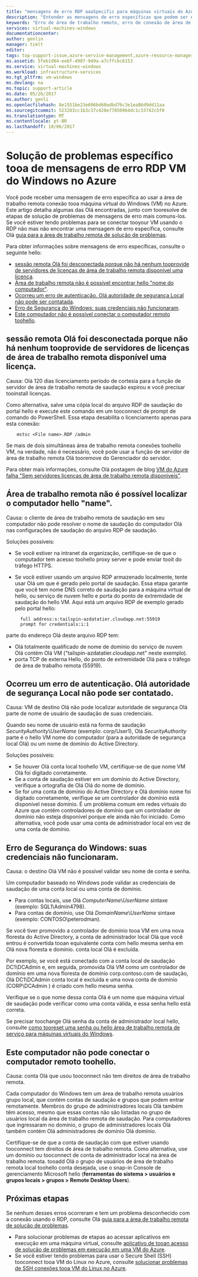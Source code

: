 ```yaml
---
title: "mensagens de erro RDP aaaSpecific para máquinas virtuais do Azure | Microsoft Docs"
description: "Entender as mensagens de erro específicas que podem ser exibidas durante a tentativa de usam a máquina de virtual do Windows de tooa de conexão de área de trabalho remota no Azure"
keywords: "Erro de área de trabalho remoto, erro de conexão de área de trabalho remota, não é possível conectar tooVM, solução de problemas da área de trabalho remota"
services: virtual-machines-windows
documentationcenter: 
author: genlin
manager: timlt
editor: 
tags: top-support-issue,azure-service-management,azure-resource-manager
ms.assetid: 5feb1d64-ee6f-4907-949a-a7cffcbc6153
ms.service: virtual-machines-windows
ms.workload: infrastructure-services
ms.tgt_pltfrm: vm-windows
ms.devlang: na
ms.topic: support-article
ms.date: 05/26/2017
ms.author: genli
ms.openlocfilehash: 8e1551be23e696bd60adbd76c3e1ea86d9dd11aa
ms.sourcegitcommit: 523283cc1b3c37c428e77850964dc1c33742c5f0
ms.translationtype: MT
ms.contentlocale: pt-BR
ms.lasthandoff: 10/06/2017
---
```

# <a name="troubleshooting-specific-rdp-error-messages-tooa-windows-vm-in-azure"></a>Solução de problemas específico tooa de mensagens de erro RDP VM do Windows no Azure
Você pode receber uma mensagem de erro específica ao usar a área de trabalho remota conexão tooa máquina virtual do Windows (VM) no Azure. Este artigo detalha algumas das Olá encontradas, junto com tooresolve de etapas de solução de problemas de mensagens de erro mais comuns-los. Se você estiver tendo problemas para se conectar tooyour VM usando o RDP não mas não encontrar uma mensagem de erro específica, consulte Olá [guia para a área de trabalho remota de solução de problemas](troubleshoot-rdp-connection.md?toc=%2fazure%2fvirtual-machines%2fwindows%2ftoc.json).

Para obter informações sobre mensagens de erro específicas, consulte o seguinte hello:

* [sessão remota Olá foi desconectada porque não há nenhum tooprovide de servidores de licenças de área de trabalho remota disponível uma licença](#rdplicense).
* [Área de trabalho remota não é possível encontrar hello "nome do computador"](#rdpname).
* [Ocorreu um erro de autenticação. Olá autoridade de segurança Local não pode ser contatada](#rdpauth).
* [Erro de Segurança do Windows: suas credenciais não funcionaram](#wincred).
* [Este computador não é possível conectar o computador remoto toohello](#rdpconnect).

<a id="rdplicense"></a>

## <a name="hello-remote-session-was-disconnected-because-there-are-no-remote-desktop-license-servers-available-tooprovide-a-license"></a>sessão remota Olá foi desconectada porque não há nenhum tooprovide de servidores de licenças de área de trabalho remota disponível uma licença.
Causa: Olá 120 dias licenciamento período de cortesia para a função de servidor de área de trabalho remota de saudação expirou e você precisar tooinstall licenças.

Como alternativa, salve uma cópia local do arquivo RDP de saudação do portal hello e execute este comando em um tooconnect de prompt de comando do PowerShell. Essa etapa desabilita o licenciamento apenas para esta conexão:

        mstsc <File name>.RDP /admin

Se mais de dois simultâneas área de trabalho remota conexões toohello VM, na verdade, não é necessário, você pode usar a função de servidor de área de trabalho remota Olá tooremove do Gerenciador do servidor.

Para obter mais informações, consulte Olá postagem de blog [VM do Azure falha "Sem servidores licenças de área de trabalho remota disponíveis"](https://blogs.msdn.microsoft.com/mast/2014/01/21/rdp-to-azure-vm-fails-with-no-remote-desktop-license-servers-available/).

<a id="rdpname"></a>

## <a name="remote-desktop-cant-find-hello-computer-name"></a>Área de trabalho remota não é possível localizar o computador hello "name".
Causa: o cliente de área de trabalho remota de saudação em seu computador não pode resolver o nome de saudação do computador Olá nas configurações de saudação do arquivo RDP de saudação.

Soluções possíveis:

* Se você estiver na intranet da organização, certifique-se de que o computador tem acesso toohello proxy server e pode enviar tooit do tráfego HTTPS.
* Se você estiver usando um arquivo RDP armazenado localmente, tente usar Olá um que é gerado pelo portal de saudação. Essa etapa garante que você tem nome DNS correto de saudação para a máquina virtual de hello, ou serviço de nuvem hello e porta do ponto de extremidade de saudação do hello VM. Aqui está um arquivo RDP de exemplo gerado pelo portal hello:
  
        full address:s:tailspin-azdatatier.cloudapp.net:55919
        prompt for credentials:i:1

parte do endereço Olá deste arquivo RDP tem:

* Olá totalmente qualificado de nome de domínio do serviço de nuvem Olá contém Olá VM ("tailspin-azdatatier.cloudapp.net" neste exemplo).
* porta TCP de externa Hello, do ponto de extremidade Olá para o tráfego de área de trabalho remota (55919).

<a id="rdpauth"></a>

## <a name="an-authentication-error-has-occurred-hello-local-security-authority-cannot-be-contacted"></a>Ocorreu um erro de autenticação. Olá autoridade de segurança Local não pode ser contatado.
Causa: VM de destino Olá não pode localizar autoridade de segurança Olá parte de nome de usuário de saudação de suas credenciais.

Quando seu nome de usuário está na forma de saudação *SecurityAuthority*\\*UserName* (exemplo: corp/User1), Olá *SecurityAuthority* parte é o hello VM nome do computador (para a autoridade de segurança local Olá) ou um nome de domínio do Active Directory.

Soluções possíveis:

* Se houver Olá conta local toohello VM, certifique-se de que nome VM Olá foi digitado corretamente.
* Se a conta de saudação estiver em um domínio do Active Directory, verifique a ortografia de Olá Olá do nome de domínio.
* Se for uma conta de domínio do Active Directory e Olá domínio nome foi digitado corretamente, verifique se um controlador de domínio está disponível nesse domínio. É um problema comum em redes virtuais do Azure que contêm controladores de domínio que um controlador de domínio não esteja disponível porque ele ainda não foi iniciado. Como alternativa, você pode usar uma conta de administrador local em vez de uma conta de domínio.

<a id="wincred"></a>

## <a name="windows-security-error-your-credentials-did-not-work"></a>Erro de Segurança do Windows: suas credenciais não funcionaram.
Causa: o destino Olá VM não é possível validar seu nome de conta e senha.

Um computador baseado no Windows pode validar as credenciais de saudação de uma conta local ou uma conta de domínio.

* Para contas locais, use Olá *ComputerName*\\*UserName* sintaxe (exemplo: SQL1\Admin4798).
* Para contas de domínio, use Olá *DomainName*\\*UserName* sintaxe (exemplo: CONTOSO\peterodman).

Se você tiver promovido a controlador de domínio tooa VM em uma nova floresta do Active Directory, a conta de administrador local Olá que você entrou é convertida tooan equivalente conta com hello mesma senha em Olá nova floresta e domínio. conta local Olá é excluída.

Por exemplo, se você está conectado com a conta local de saudação DC1\DCAdmin e, em seguida, promovida Olá VM como um controlador de domínio em uma nova floresta de domínio corp.contoso.com de saudação, Olá DC1\DCAdmin conta local é excluída e uma nova conta de domínio (CORP\DCAdmin ) é criado com hello mesma senha.

Verifique se o que nome dessa conta Olá é um nome que máquina virtual de saudação pode verificar como uma conta válida, e essa senha hello está correta.

Se precisar toochange Olá senha da conta de administrador local hello, consulte [como tooreset uma senha ou hello área de trabalho remota de serviço para máquinas virtuais do Windows](reset-rdp.md?toc=%2fazure%2fvirtual-machines%2fwindows%2ftoc.json).

<a id="rdpconnect"></a>

## <a name="this-computer-cant-connect-toohello-remote-computer"></a>Este computador não pode conectar o computador remoto toohello.
Causa: conta Olá que usou tooconnect não tem direitos de área de trabalho remota.

Cada computador do Windows tem um área de trabalho remota usuários grupo local, que contém contas de saudação e grupos que podem entrar remotamente. Membros do grupo de administradores locais Olá também têm acesso, mesmo que essas contas não são listadas no grupo de usuários local da área de trabalho remota de saudação. Para computadores que ingressaram no domínio, o grupo de administradores locais Olá também contém Olá administradores de domínio Olá domínio.

Certifique-se de que a conta de saudação com que estiver usando tooconnect tem direitos de área de trabalho remota. Como alternativa, use um domínio ou tooconnect de conta de administrador local na área de trabalho remota. tooadd Olá o grupo de usuários de área de trabalho remota local toohello conta desejada, use o snap-in Console de gerenciamento Microsoft hello (**ferramentas do sistema > usuários e grupos locais > grupos > Remote Desktop Users**).

## <a name="next-steps"></a>Próximas etapas
Se nenhum desses erros ocorreram e tem um problema desconhecido com a conexão usando o RDP, consulte Olá [guia para a área de trabalho remota de solução de problemas](troubleshoot-rdp-connection.md?toc=%2fazure%2fvirtual-machines%2fwindows%2ftoc.json).

* Para solucionar problemas de etapas ao acessar aplicativos em execução em uma máquina virtual, consulte [aplicativo de tooan acesso de solução de problemas em execução em uma VM do Azure](../linux/troubleshoot-app-connection.md?toc=%2fazure%2fvirtual-machines%2flinux%2ftoc.json).
* Se você estiver tendo problemas para usar o Secure Shell (SSH) tooconnect tooa VM do Linux no Azure, consulte [solucionar problemas de SSH conexões tooa VM do Linux no Azure](../linux/troubleshoot-ssh-connection.md?toc=%2fazure%2fvirtual-machines%2flinux%2ftoc.json).

